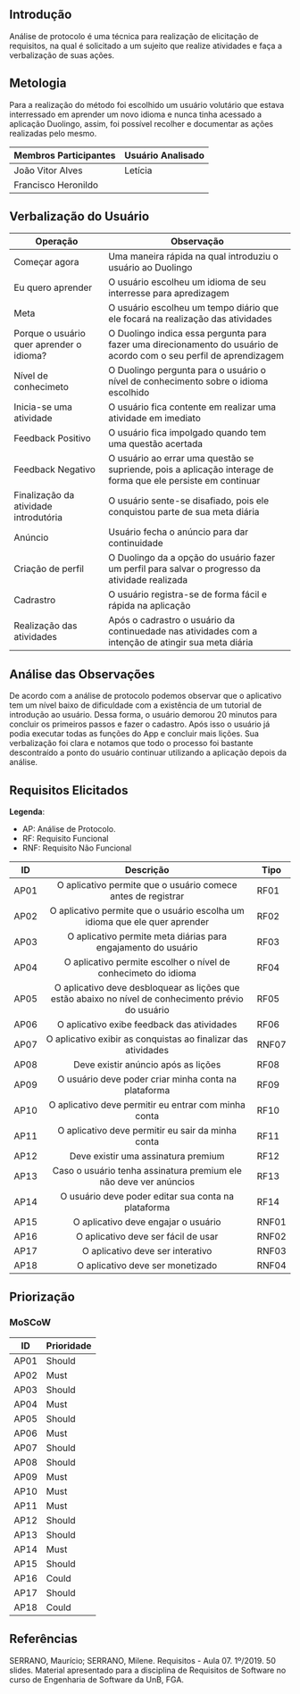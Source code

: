 ## Introdução

Análise de protocolo é uma técnica para realização de elicitação de requisitos, na qual é solicitado a um sujeito que realize atividades e faça a verbalização de suas ações.

## Metologia

Para a realização do método foi escolhido um usuário volutário que estava interressado em aprender um novo idioma e nunca tinha acessado a aplicação Duolingo, assim, foi possível recolher e documentar as ações realizadas pelo mesmo.

|Membros Participantes|Usuário Analisado|
|---------------------|-----------------|
|João Vitor Alves|Letícia|
|Francisco Heronildo||

## Verbalização do Usuário

|Operação|Observação|
|--------|----------|
|Começar agora|Uma maneira rápida na qual introduziu o usuário ao Duolingo|
|Eu quero aprender| O usuário escolheu um idioma de seu interresse para apredizagem|
|Meta| O usuário escolheu um tempo diário que ele focará na realização das atividades|
|Porque o usuário quer aprender o idioma?|O Duolingo indica essa pergunta para fazer uma direcionamento do usuário de acordo com o seu perfil de aprendizagem|
|Nível de conhecimeto|O Duolingo pergunta para o usuário o nível de conhecimento sobre o idioma escolhido|
|Inicia-se uma atividade|O usuário fica contente em realizar uma atividade em imediato|
|Feedback Positivo|O usuário fica impolgado quando tem uma questão acertada|
|Feedback Negativo|O usuário ao errar uma questão se supriende, pois a aplicação interage de forma que ele persiste em continuar|
|Finalização da atividade introdutória|O usuário sente-se disafiado, pois ele conquistou parte de sua meta diária|
|Anúncio|Usuário fecha o anúncio para dar continuidade|
|Criação de perfil|O Duolingo da a opção do usuário fazer um perfil para salvar o progresso da atividade realizada|
|Cadrastro| O usuário registra-se de forma fácil e rápida na aplicação|
|Realização das atividades|Após o cadrastro o usuário da continuedade nas atividades com a intenção de atingir sua meta diária|

## Análise das Observações

De acordo com a análise de protocolo podemos observar que o aplicativo tem um nível baixo de dificuldade com a existência de um tutorial de introdução ao usuário. Dessa forma, o usuário demorou 20 minutos para concluir os primeiros passos e fazer o cadastro. Após isso o usuário já podia executar todas as funções do App e concluir mais lições. Sua verbalização foi clara  e notamos que todo o processo foi bastante descontraído a ponto do usuário continuar utilizando a aplicação depois da análise.

## Requisitos Elicitados

**Legenda**:

* AP: Análise de Protocolo.
* RF: Requisito Funcional
* RNF: Requisito Não Funcional

| ID | Descrição | Tipo |
|----|:---------:|------|
| AP01 | O aplicativo permite que o usuário comece antes de registrar | RF01 |
| AP02 | O aplicativo permite que o usuário escolha um idioma que ele quer aprender | RF02 |
| AP03 | O aplicativo permite meta diárias para engajamento do usuário | RF03 |
| AP04 | O aplicativo permite escolher o nível de conhecimeto do idioma | RF04 |
| AP05 | O aplicativo deve desbloquear as lições que estão abaixo no nível de conhecimento prévio do usuário | RF05 |
| AP06 | O aplicativo exibe feedback das atividades | RF06 |
| AP07 | O aplicativo exibir as conquistas ao finalizar das atividades | RNF07 |
| AP08 | Deve existir anúncio após as lições | RF08 |
| AP09 | O usuário deve poder criar minha conta na plataforma | RF09 |
| AP10 | O aplicativo deve permitir eu entrar com minha conta | RF10 |
| AP11 | O aplicativo deve permitir eu sair da minha conta | RF11 |
| AP12 | Deve existir uma assinatura premium | RF12 |
| AP13 | Caso o usuário tenha assinatura premium ele não deve ver anúncios | RF13 |
| AP14 | O usuário deve poder editar sua conta na plataforma | RF14 |
| AP15 | O aplicativo deve engajar o usuário | RNF01 |
| AP16 | O aplicativo deve ser fácil de usar | RNF02 |
| AP17 | O aplicativo deve ser interativo | RNF03 |
| AP18 | O aplicativo deve ser monetizado | RNF04 |

## Priorização

### MoSCoW

| ID | Prioridade |
|----|------------|
| AP01 | Should |
| AP02 | Must |
| AP03 | Should |
| AP04 | Must |
| AP05 | Should |
| AP06 | Must |
| AP07 | Should |
| AP08 | Should |
| AP09 | Must |
| AP10 | Must |
| AP11 | Must |
| AP12 | Should |
| AP13 | Should |
| AP14 | Must |
| AP15 | Should |
| AP16 | Could |
| AP17 | Should |
| AP18 | Could |

<!-- ### First Things First

| ID | Benefício Relativo | Penalidade Relativa | Valor Total | Valor % | Custo Relativo | Custo % | Risco Relativo | Risco % | Prioridade |
|-------|----|----|-----|------|----|-----|---|-----|--------|
| AP01  |  |  |  | % |  | % |  | % |  |
| AP02  |  |  |  | % |  | % |  | % |  |
| AP03  |  |  |  | % |  | % |  | % |  |
| AP04  |  |  |  | % |  | % |  | % |  |
| AP05  |  |  |  | % |  | % |  | % |  |
| AP06  |  |  |  | % |  | % |  | % |  |
| AP07  |  |  |  | % |  | % |  | % |  |
| AP08  |  |  |  | % |  | % |  | % |  |
| AP09  |  |  |  | % |  | % |  | % |  |
| AP10  |  |  |  | % |  | % |  | % |  |
| AP11  |  |  |  | % |  | % |  | % |  |
| AP12  |  |  |  | % |  | % |  | % |  |
| AP13  |  |  |  | % |  | % |  | % |  |
| AP14  |  |  |  | % |  | % |  | % |  |
| AP15  |  |  |  | % |  | % |  | % |  |
| AP16  |  |  |  | % |  | % |  | % |  |
| AP17  |  |  |  | % |  | % |  | % |  |
| AP18  |  |  |  | % |  | % |  | % |  |
| Total |  |  |  | 100% |  | 100% |  | 100% |  | -->


## Referências

SERRANO, Maurício; SERRANO, Milene. Requisitos - Aula 07. 1º/2019. 50 slides. Material apresentado para a disciplina de Requisitos de Software no curso de Engenharia de Software da UnB, FGA.
